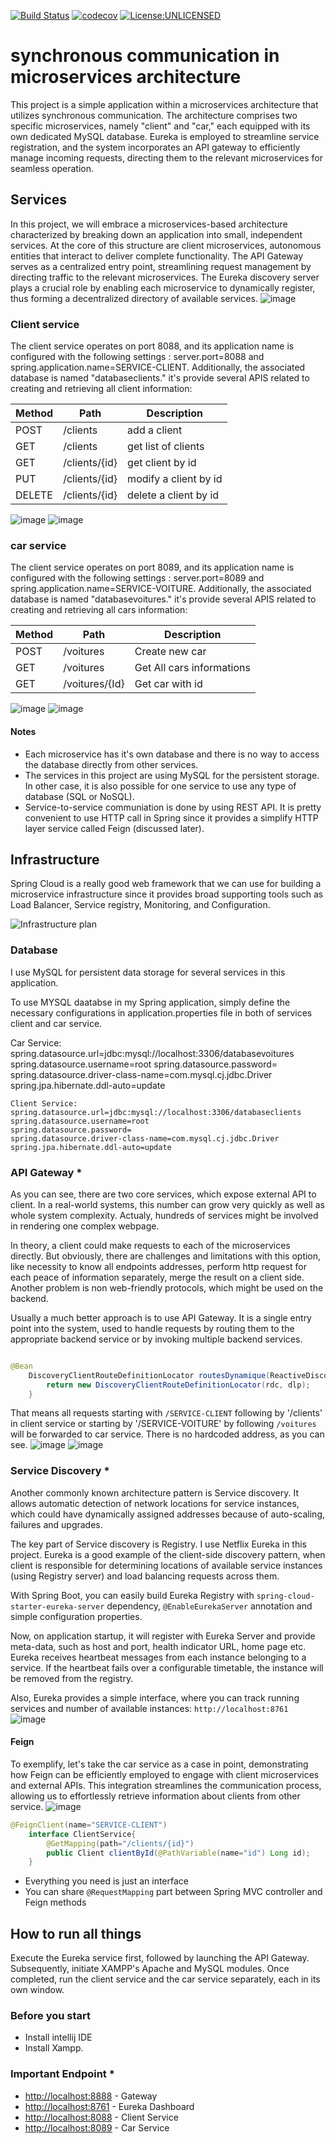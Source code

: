 

[![Build Status](https://travis-ci.org/imrenagi/microservice-skeleton.svg?branch=master)](https://travis-ci.org/imrenagi/microservice-skeleton)  [![codecov](https://codecov.io/gh/imrenagi/microservice-skeleton/branch/master/graph/badge.svg)](https://codecov.io/gh/imrenagi/microservice-skeleton) [![License:UNLICENSED](https://img.shields.io/badge/License-MIT-yellow.svg)](https://opensource.org/licenses/UNLICENSED) 

# synchronous communication in microservices architecture

This project is a simple application within a microservices architecture that utilizes synchronous communication. The architecture comprises two specific microservices,
namely "client" and "car," each equipped with its own dedicated MySQL database. Eureka is employed to streamline service registration,
and the system incorporates an API gateway to efficiently manage incoming requests, 
directing them to the relevant microservices for seamless operation.

## Services

In this project, we will embrace a microservices-based architecture characterized by breaking down an application into small, independent services. At the core of this structure are client microservices, autonomous entities that interact to deliver complete functionality. The API Gateway serves as a centralized entry point, streamlining request management by directing traffic to the relevant microservices. The Eureka discovery server plays a crucial role by enabling each microservice to dynamically register, thus forming a decentralized directory of available services.
![image](https://github.com/RababFhsy/SynchroneCommunicationMS/assets/101474591/bd88361f-aa47-4b92-965d-83d68a0880c0)

### Client service
The client service operates on port 8088, and its application name is configured with the following settings
: server.port=8088 and spring.application.name=SERVICE-CLIENT. Additionally, the associated database is named "databaseclients."
it's provide several APIS related to creating and retrieving all client information:

| Method | Path              | Description                                   |
|--------|-------------------|-----------------------------------------------|
| POST   | /clients          | add a client                                  | 
| GET    | /clients          | get list of clients                           |
| GET    | /clients/{id}     | get client by id                              |
| PUT    |/clients/{id}      | modify a client by id                         |
|DELETE  |/clients/{id}      |  delete a client by id                        |
![image](https://github.com/RababFhsy/SynchroneCommunicationMS/assets/101474591/a9f0becd-5eb5-4273-ae65-9290e1297124)
![image](https://github.com/RababFhsy/SynchroneCommunicationMS/assets/101474591/d8d34d30-694c-4c8f-97f0-3e98649ed60e)

### car service
The client service operates on port 8089, and its application name is configured with the following settings
: server.port=8089 and spring.application.name=SERVICE-VOITURE. Additionally, the associated database is named "databasevoitures."
it's provide several APIS related to creating and retrieving all cars information:

| Method | Path              | Description                                   |
|--------|-------------------|-----------------------------------------------|
| POST   | /voitures        | Create new car                                 |
| GET    | /voitures        | Get All cars informations                      | 
| GET    | /voitures/{Id}   | Get car with id                                |
![image](https://github.com/RababFhsy/SynchroneCommunicationMS/assets/101474591/a2b2d34a-e39c-4cbe-982b-31602cee52ec)
![image](https://github.com/RababFhsy/SynchroneCommunicationMS/assets/101474591/580b846b-5eff-4e17-9182-4979a4c0a697)


#### Notes
* Each microservice has it's own database and there is no way to access the database directly from other services.
* The services in this project are using MySQL for the persistent storage. In other case, it is also possible for one service 
to use any type of database (SQL or NoSQL).
* Service-to-service communiation is done by using REST API. It is pretty convenient to use HTTP call in Spring
since it provides a simplify HTTP layer service called Feign (discussed later). 

## Infrastructure
Spring Cloud is a really good web framework that we can use for building a microservice infrastructure since it provides 
broad supporting tools such as Load Balancer, Service registry, Monitoring, and Configuration.

![Infrastructure plan](https://miro.medium.com/v2/resize:fit:1400/format:webp/1*43NgBoAW6h-vZTgyknM8xw.png)

### Database

I use MySQL for persistent data storage for several services in this application. 

To use MYSQL daatabse in  my Spring application, simply define the necessary configurations in application.properties file in both of services client and car service.

Car Service:
spring.datasource.url=jdbc:mysql://localhost:3306/databasevoitures
spring.datasource.username=root
spring.datasource.password=
spring.datasource.driver-class-name=com.mysql.cj.jdbc.Driver
spring.jpa.hibernate.ddl-auto=update
```
Client Service:
spring.datasource.url=jdbc:mysql://localhost:3306/databaseclients
spring.datasource.username=root
spring.datasource.password=
spring.datasource.driver-class-name=com.mysql.cj.jdbc.Driver
spring.jpa.hibernate.ddl-auto=update
```

### API Gateway *

As you can see, there are two core services, which expose external API to client. In a real-world systems, this number can grow very quickly as well as whole system complexity. Actualy, hundreds of services might be involved in rendering one complex webpage. 

In theory, a client could make requests to each of the microservices directly. But obviously, there are challenges and limitations with this option, like necessity to know all endpoints addresses, perform http request for each peace of information separately, merge the result on a client side. Another problem is non web-friendly protocols, which might be used on the backend.

Usually a much better approach is to use API Gateway. It is a single entry point into the system, used to handle requests by routing them to the appropriate backend service or by invoking multiple backend services.


```java

@Bean
	DiscoveryClientRouteDefinitionLocator routesDynamique(ReactiveDiscoveryClient rdc, DiscoveryLocatorProperties dlp){
		return new DiscoveryClientRouteDefinitionLocator(rdc, dlp);
	}

```

That means all requests starting with `/SERVICE-CLIENT`  following by '/clients' in client service or  starting by '/SERVICE-VOITURE' by following `/voitures`  will be forwarded to car service. There is no hardcoded address, as you can see.
![image](https://github.com/RababFhsy/SynchroneCommunicationMS/assets/101474591/f1fa202b-764c-45de-a567-d9f7bd811d21)
![image](https://github.com/RababFhsy/SynchroneCommunicationMS/assets/101474591/25b49a8d-00f4-4734-80f2-19a1e2429b88)



### Service Discovery *
Another commonly known architecture pattern is Service discovery. It allows automatic detection of network locations for service instances, which could have dynamically assigned addresses because of auto-scaling, failures and upgrades.

The key part of Service discovery is Registry. I use Netflix Eureka in this project. Eureka is a good example of the client-side discovery pattern, when client is responsible for determining locations of available service instances (using Registry server) and load balancing requests across them.

With Spring Boot, you can easily build Eureka Registry with `spring-cloud-starter-eureka-server` dependency, `@EnableEurekaServer` annotation and simple configuration properties.

Now, on application startup, it will register with Eureka Server and provide meta-data, such as host and port, health indicator URL, home page etc. Eureka receives heartbeat messages from each instance belonging to a service. If the heartbeat fails over a configurable timetable, the instance will be removed from the registry.

Also, Eureka provides a simple interface, where you can track running services and number of available instances: `http://localhost:8761`
![image](https://github.com/RababFhsy/SynchroneCommunicationMS/assets/101474591/f10a928f-637b-4501-a050-455a5e7a1d0f)


#### Feign
To exemplify, let's take the car service as a case in point, demonstrating how Feign can be efficiently employed to engage with client microservices and external APIs. This integration streamlines the communication process, allowing us to effortlessly retrieve information about clients from other service.
![image](https://github.com/RababFhsy/SynchroneCommunicationMS/assets/101474591/3ac18abb-d51e-45bf-9254-cb4161668635)


``` java
@FeignClient(name="SERVICE-CLIENT")
    interface ClientService{
        @GetMapping(path="/clients/{id}")
        public Client clientById(@PathVariable(name="id") Long id);
    }
```

- Everything you need is just an interface
- You can share `@RequestMapping` part between Spring MVC controller and Feign methods

  
## How to run all things

Execute the Eureka service first, followed by launching the API Gateway.
Subsequently, initiate XAMPP's Apache and MySQL modules. Once completed, run the client service and the car service separately, each in its own window.

### Before you start
* Install intellij IDE
* Install Xampp.

### Important Endpoint *
* [http://localhost:8888](http://localhost:8888) - Gateway
* [http://localhost:8761](http://localhost:8761) - Eureka Dashboard
* [http://localhost:8088](http://localhost:8088) - Client Service
* [http://localhost:8089](http://localhost:8089) - Car Service







